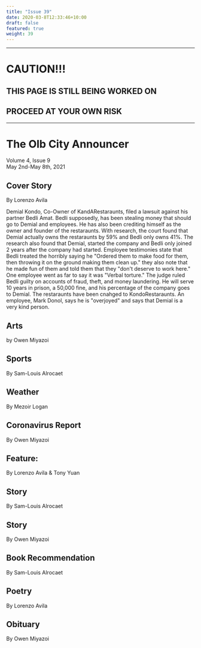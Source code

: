 ```yaml
---
title: "Issue 39"
date: 2020-03-8T12:33:46+10:00
draft: false
featured: true
weight: 39
---
```


------------------------
# CAUTION!!!    
## THIS PAGE IS STILL BEING WORKED ON    
## PROCEED AT YOUR OWN RISK    
------------------------

# The Olb City Announcer    
Volume 4, Issue 9   
May 2nd-May 8th, 2021    

## Cover Story
By Lorenzo Avila

Demial Kondo, Co-Owner of KandARestaraunts, filed a lawsuit against his partner Bedli Amat. Bedli supposedly, has been stealing money that should go to Demial and employees. He has also been crediting himself as the owner and founder of the restaraunts. With research, the court found that Demial actually owns the restaraunts by 59% and Bedli only owns 41%. The research also found that Demial, started the company and Bedli only joined 2 years after the company had started. Employee testimonies state that Bedli treated the horribly saying he "Ordered them to make food for them, then throwing it on the ground making them clean up." they also note that he made fun of them and told them that they "don't deserve to work here." One employee went as far to say it was "Verbal torture." The judge ruled Bedli guilty on accounts of fraud, theft, and money laundering. He will serve 10 years in prison, a 50,000 fine, and his percentage of the company goes to Demial. The restaraunts have been cnahged to KondoRestaraunts. An employee, Mark Donol, says he is "overjoyed" and says that Demial is a very kind person.



## Arts
by Owen Miyazoi



## Sports
By Sam-Louis Alrocaet



## Weather
By Mezoir Logan



## Coronavirus Report
By Owen Miyazoi



## Feature: 
By Lorenzo Avila & Tony Yuan



## Story
By Sam-Louis Alrocaet



## Story
By Owen Miyazoi



## Book Recommendation
By Sam-Louis Alrocaet



## Poetry
By Lorenzo Avila



## Obituary
By Owen Miyazoi

